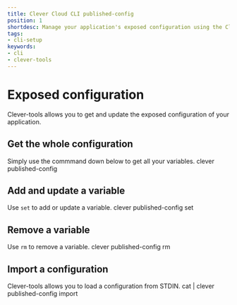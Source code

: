 ```yaml
---
title: Clever Cloud CLI published-config
position: 1
shortdesc: Manage your application's exposed configuration using the Clever Cloud CLI tool
tags:
- cli-setup
keywords:
- cli
- clever-tools
---
```


# Exposed configuration

Clever-tools allows you to get and update the exposed configuration of your application.

## Get the whole configuration

Simply use the commmand down below to get all your variables.
    clever published-config

## Add and update a variable

Use `set` to add or update a variable.
    clever published-config set <variable-name> <variable-value>

## Remove a variable

Use `rm` to remove a variable.
    clever published-config rm <variable-name>

## Import a configuration

Clever-tools allows you to load a configuration from STDIN.
    cat <configuration> | clever published-config import
